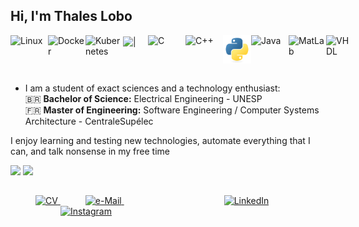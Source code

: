## Hi, I'm Thales Lobo

<!-- Programing tools and languages -->
<div id="programming-general" style="display: flex; align-items: center;">
    <img align="center" alt="Linux" height="45" width="60" src="https://cdn.jsdelivr.net/gh/devicons/devicon/icons/linux/linux-original.svg">
    <img align="center" alt="Docker" height="45" width="60" src="https://cdn.jsdelivr.net/gh/devicons/devicon/icons/docker/docker-original.svg">
    <img align="center" alt="Kubernetes" height="45" width="60" src="https://cdn.jsdelivr.net/gh/devicons/devicon/icons/kubernetes/kubernetes-plain-wordmark.svg">
    <img align="center" alt="|" height="40" width="40" src="https://www.troax.com/sites/default/files/styles/product_image_dektop_/public/pim_images/12066.png?itok=Q52xU4Pn">
    <img align="center" alt="C" height="45" width="60" src="https://cdn.jsdelivr.net/gh/devicons/devicon/icons/c/c-original.svg">
    <img align="center" alt="C++" height="45" width="60" src="https://cdn.jsdelivr.net/gh/devicons/devicon/icons/cplusplus/cplusplus-original.svg">
    <img align="center" alt="Python" height="45" width="60" src="https://raw.githubusercontent.com/devicons/devicon/master/icons/python/python-original.svg">
    <img align="center" alt="Java" height="45" width="60" src="https://cdn.jsdelivr.net/gh/devicons/devicon/icons/java/java-original-wordmark.svg">
    <img align="center" alt="MatLab" height="45" width="60" src="https://cdn.jsdelivr.net/gh/devicons/devicon/icons/matlab/matlab-original.svg">
    <img align="center" alt="VHDL" height="45" width="45" src="https://is5-ssl.mzstatic.com/image/thumb/Purple122/v4/b4/8e/1f/b48e1f2c-cabf-9ace-2c03-71047e2df0fe/AppIcon-0-0-1x_U007emarketing-0-0-0-4-0-0-sRGB-0-0-0-GLES2_U002c0-512MB-85-220-0-0.png/512x512bb.jpg">
  </div>
</div>

<br>

<!-- Presentation -->
- I am a student of exact sciences and a technology enthusiast: 
    <br>🇧🇷 **Bachelor of Science:** Electrical Engineering - UNESP
    <br>🇫🇷 **Master of Engineering:** Software Engineering / Computer Systems Architecture - CentraleSupélec
    
I enjoy learning and testing new technologies, automate everything that I can, and talk nonsense in my free time

<!-- GitHub Status -->
<div id="git-status">
  <img 
    height="180em" 
    src="https://github-readme-stats.vercel.app/api?username=Thales-Lobo&show_icons=true&theme=dracula&include_all_commits=true&count_private=true"
  />
  <img 
    height="180em" 
    src="https://github-readme-stats.vercel.app/api/top-langs/?username=Thales-Lobo&layout=compact&langs_count=6&theme=dracula&exclude_repo=Thales-Lobo"
  />
</div>

## 

<!-- Social networks -->
<div id="social-networks">
 <span style="padding: 0 20px 0px 40px;">
  <a href="https://thales-lobo.github.io/Thales-Lobo/" target="_blank">
   <img alt="CV" height="60" width="60" src="https://cdn-icons-png.flaticon.com/512/6588/6588143.png">
  </a>
 </span>
  
<span style="padding: 0px 80px 0px 20px;">
 <a href="mailto:thalesloboz@gmail.com">
  <img alt="e-Mail" height="60" width="60" src="https://cdn-icons-png.flaticon.com/512/281/281769.png">
 </a>
</span>
  
<span style="padding: 0 80px;">
 <a href="https://www.linkedin.com/in/thales-lobo/" target="_blank">
  <img alt="LinkedIn" height="60" width="60" src="https://cdn.jsdelivr.net/gh/devicons/devicon/icons/linkedin/linkedin-original.svg">
 </a>
</span>

<span style="padding: 0 80px;">
 <a href="https://www.instagram.com/thales.lobo_/" target="_blank">
  <img alt="Instagram" height="60" width="60" src="https://upload.wikimedia.org/wikipedia/commons/thumb/a/a5/Instagram_icon.png/2048px-Instagram_icon.png">
 </a>
</span>
</div>
